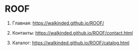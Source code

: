 # ROOF


1. Главная: https://walkinded.github.io/ROOF/

2. Контакты: https://walkinded.github.io/ROOF/contact.html

3. Каталог: https://walkinded.github.io/ROOF/catalog.html